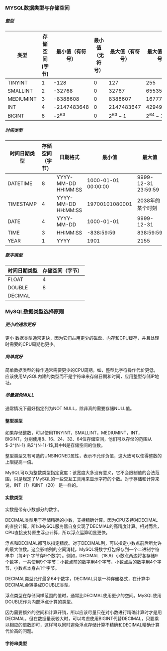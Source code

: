 ### MYSQL数据类型与存储空间

##### 整型

| 类型      | 存储空间(字节) | 最小值（有符号） | 最小值（无符号） | 最大值（有符号） | 最大值（无符号） |
| --------- | -------------- | ---------------- | ---------------- | ---------------- | ---------------- |
| TINYINT   | 1              | -128             | 0                | 127              | 255              |
| SMALLINT  | 2              | -32768           | 0                | 32767            | 65535            |
| MEDIUMINT | 3              | -8388608         | 0                | 8388607          | 16777215         |
| INT       | 4              | -2147483648      | 0                | 2147483647       | 4294967295       |
| BIGINT    | 8              | $-2^{63}$      | 0                |  $2^{63}-1$      | $2^{64}-1$   |

##### 时间类型

| 时间日期类型 | 存储空间（字节） | 日期格式            | 最小值              | 最大值              |
| ------------ | ---------------- | ------------------- | ------------------- | ------------------- |
| DATETIME     | 8                | YYYY-MM-DD HH:MM:SS | 1000-01-01 00:00:00 | 9999-12-31 23:59:59 |
| TIMESTAMP    | 4                | YYYY-MM-DD HH:MM:SS | 19700101080001      | 2038年的某个时刻    |
| DATE         | 4                | YYYY-MM-DD          | 1000-01-01          | 9999-12-31          |
| TIME         | 3                | HH:MM:SS            | -838:59:59          | 838:59:59           |
| YEAR         | 1                | YYYY                | 1901                | 2155                |

##### 数字类型

| 时间日期类型 | 存储空间（字节） |
| ------------ | ---------------- |
| FLOAT        | 4                |
| DOUBLE       | 8                |
| DECIMAL      |                  |



### MySQL数据类型选择原则

##### 更小的通常更好

更小 数据类型通常更快，因为它们占用更少的磁盘、内存和CPU缓存，并且处理时需要的CPU周期也更少。

##### 简单就好

简单数据类型的操作通常需要更少的CPU周期。如，整型比字符操作代价更低，应该使用MySQL内建的类型而不是字符串来存储日期和时间，应用整型存储IP地址。

##### 尽量避免NULL

通常情况下最好指定列为NOT  NULL，除非真的需要存储NULL值。

#### 整型类型

如果存储整数，可以使用TINYINT，SMALLINT，MEDIUMINT，INT， BIGINT，分别使用8、16、24、32、64位存储空间，他们可以存储的范围从$-2^{N-1} $到$2^{N-1}-1$,其中N是存储空间的位数。

整型类型又有可选的UNSINGNED属性，表示不允许负值，这大致可以使得整数的上限提高一倍。

MySQL可以为整数类型指定宽度：该宽度大多没有意义，它不会限制值的合法范围，只是规定了MySQL的一些交互工具用来显示字符的个数。对于存储和计算来说，INT（1）和INT（20） 是一样的。

#### 实数类型

实数是带有小数部分的数字。

DECIMAL类型用于存储精确的小数，支持精确计算。因为CPU支持对DECIMAL的直接计算，所以MySQL服务器自身实现了DECMIAL的高精度计算。相对而言，CPU直接支持原生浮点计算，所以浮点运算明显更快。

浮点和DECIMAL都可以指定精度。对于DECIMAL列，可以指定小数点前后所允许的最大位数。这会影响列的空间消耗。MySQL将数字打包保存到一个二进制字符串中（每4个 字节存9个数字）。例如，DECIMAL（18,9）小数点两边将各存储9个数字，一共使用9个字节：小数点前的数字用4个字节，小数点后的数字用4个字节，小数点本身占1个字节。

DECIMAL类型允许最多64个数字，DECIMAL只是一种存储格式，在计算中DECIMAL会转换成DOUBLE类型。

浮点类型在存储同样范围的值时，通常比DECIMAL使用更少的空间。MySQL使用DOUBLE作为内部浮点计算的类型。

因为需要额外的空间和计算开销，所以应该尽量只在对小数进行精确计算时才是用DECIMAL。但在数据量表较大时，可以考虑使用BIGINT代替DECIMAL，只要乘以相应的倍数即可，这样可以同时避免浮点存储计算不精确和DECIMAL精确计算代价高的问题。

#### 字符串类型

